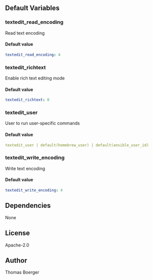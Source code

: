 
## Default Variables

### textedit_read_encoding

Read text encoding

#### Default value

```yaml
textedit_read_encoding: 4
```

### textedit_richtext

Enable rich text editing mode

#### Default value

```yaml
textedit_richtext: 0
```

### textedit_user

User to run user-specific commands

#### Default value

```yaml
textedit_user | default(homebrew_user) | default(ansible_user_id)
```

### textedit_write_encoding

Write text encoding

#### Default value

```yaml
textedit_write_encoding: 4
```
## Dependencies

None

## License

Apache-2.0

## Author

Thomas Boerger
